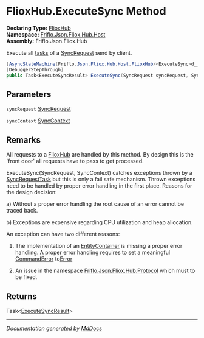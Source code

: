 ﻿<!--  
  <auto-generated>   
    The contents of this file were generated by a tool.  
    Changes to this file may be list if the file is regenerated  
  </auto-generated>   
-->

# FlioxHub.ExecuteSync Method

**Declaring Type:** [FlioxHub](../index.md)  
**Namespace:** [Friflo.Json.Fliox.Hub.Host](../../index.md)  
**Assembly:** Friflo.Json.Fliox.Hub

Execute all [tasks](../../../Protocol/SyncRequest/fields/tasks.md) of a [SyncRequest](../../../Protocol/SyncRequest/index.md) send by client.

```csharp
[AsyncStateMachine(Friflo.Json.Fliox.Hub.Host.FlioxHub/<ExecuteSync>d__41)]
[DebuggerStepThrough]
public Task<ExecuteSyncResult> ExecuteSync(SyncRequest syncRequest, SyncContext syncContext);
```

## Parameters

`syncRequest`  [SyncRequest](../../../Protocol/SyncRequest/index.md)

`syncContext`  [SyncContext](../../SyncContext/index.md)

## Remarks

All requests to a [FlioxHub](../index.md) are handled by this method. By design this is the 'front door' all requests have to pass to get processed.

ExecuteSync(SyncRequest, SyncContext) catches exceptions thrown by a [SyncRequestTask](../../../Protocol/Tasks/SyncRequestTask/index.md) but                 this is only a fail safe mechanism.                Thrown exceptions need to be handled by proper error handling in the first place.                 Reasons for the design decision: 

 a) Without a proper error handling the root cause of an error cannot be traced back.

 b) Exceptions are expensive regarding CPU utilization and heap allocation.

An exception can have two different reasons:

 1. The implementation of an [EntityContainer](../../EntityContainer/index.md) is missing a proper error handling.                       A proper error handling requires to set a meaningful [CommandError](../../../Protocol/Models/CommandError/index.md) to[Error](../../../Protocol/Models/ICommandResult/properties/Error.md)

 2. An issue in the namespace [Friflo.Json.Fliox.Hub.Protocol](../../../Protocol/index.md) which must to be fixed.

## Returns

Task\<[ExecuteSyncResult](../../ExecuteSyncResult/index.md)\>

___

*Documentation generated by [MdDocs](https://github.com/ap0llo/mddocs)*
